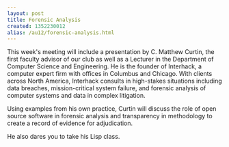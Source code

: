 ```yaml
---
layout: post
title: Forensic Analysis
created: 1352230012
alias: /au12/forensic-analysis.html
---
```

This week's meeting will include a presentation by C. Matthew Curtin, the first faculty advisor of our club as well as a Lecturer in the Department of Computer Science and Engineering.  He is the founder of Interhack, a computer expert firm with offices in Columbus and Chicago.  With clients across North America, Interhack consults in high-stakes situations including data breaches, mission-critical system failure, and forensic analysis of computer systems and data in complex litigation.

Using examples from his own practice, Curtin will discuss the role of open source software in forensic analysis and transparency in methodology to create a record of evidence for adjudication.

He also dares you to take his Lisp class.
